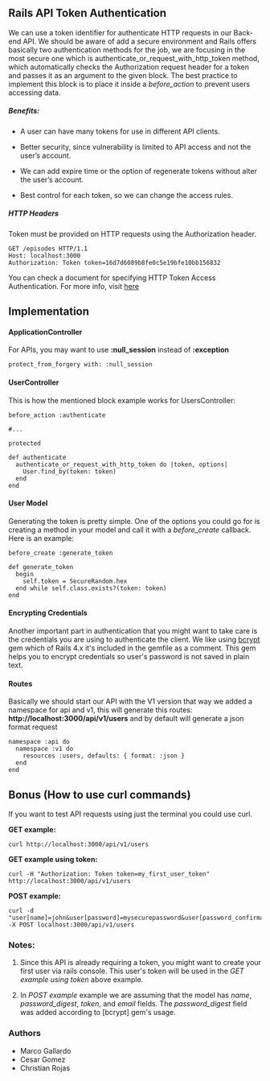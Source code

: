 ## Rails API Token Authentication
We can use a token identifier for authenticate HTTP requests in our Back-end API. We should be aware of add a secure environment and Rails offers basically two authentication methods for the job, we are focusing in the most secure one which is authenticate_or_request_with_http_token method, which automatically checks the Authorization request header for a token and passes it as an argument to the given block. The best practice to implement this block is to place it inside a *before_action* to prevent users accessing data.

##### Benefits:

+ A user can have many tokens for use in different API clients. 

+ Better security, since vulnerability is limited to API access
and not the user’s account. 

+ We can add expire time or the option of regenerate tokens without alter the user’s account.

+ Best control for each token, so we can change the access rules.


##### HTTP Headers
Token must be provided on HTTP requests using the Authorization header.

	GET /episodes HTTP/1.1
	Host: localhost:3000
	Authorization: Token token=16d7d6089b8fe0c5e19bfe10bb156832


You can check a document for specifying HTTP Token Access Authentication. For more info, visit [here](http://tools.ietf.org/html/dra!-hammer-http-token-auth-01)

## Implementation

#### ApplicationController
For APIs, you may want to use **:null_session** instead of **:exception**

	protect_from_forgery with: :null_session

#### UserController
This is how the mentioned block example works for UsersController:


    before_action :authenticate

    #...

    protected

    def authenticate
      authenticate_or_request_with_http_token do |token, options|
        User.find_by(token: token)
      end
    end


#### User Model

Generating the token is pretty simple. One of the options you could go for is creating a method in your model and call it with a *before_create* callback. Here is an example:

    before_create :generate_token

    def generate_token
      begin
        self.token = SecureRandom.hex
      end while self.class.exists?(token: token)
    end


#### Encrypting Credentials

Another important part in authentication that you might want to take care is the credentials you are using to authenticate the client. We like using [bcrypt](https://github.com/codahale/bcrypt-ruby) gem which of Rails 4.x it's included in the gemfile as a comment. This gem helps you to encrypt credentials so user's password is not saved in plain text. 

#### Routes
Basically we should start our API with the V1 version that way we added a namespace for api and v1, this will generate this routes: **http://localhost:3000/api/v1/users** and by default will generate a json format request

    namespace :api do
      namespace :v1 do
        resources :users, defaults: { format: :json }
      end
    end


## Bonus (How to use curl commands)


If you want to test API requests using just the terminal you could use curl. 

**GET example:**

```
curl http://localhost:3000/api/v1/users
```

**GET example using token:**
```
curl -H "Authorization: Token token=my_first_user_token" http://localhost:3000/api/v1/users
```

**POST example:**

```
curl -d "user[name]=john&user[password]=mysecurepassword&user[password_confirmation]=mysecurepassword&user[email]=john@doe.com" -X POST localhost:3000/api/v1/users
```

### Notes: 

1. Since this API is already requiring a token, you might want to create your first user via rails console. This user's token will be used in the *GET example using token* above example.

2. In *POST example* example we are assuming that the model has *name*, *password_digest*, *token*, and *email* fields. The *password_digest* field was added according to [bcrypt] gem's usage.

### Authors

- Marco Gallardo
- Cesar Gomez
- Christian Rojas